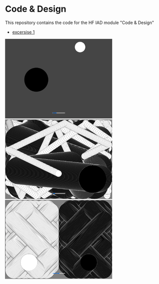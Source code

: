 # Code & Design

This repository contains the code for the HF IAD module "Code & Design"

- [excersise 1](https://github.com/AarKro/code-and-design/tree/main/aufgabe_1)

<img alt="first variant" src="https://github.com/AarKro/code-and-design/blob/main/aufgabe_1/screenshots/v1.png?raw=true" width="350">
<img alt="second variant - chaos" src="https://github.com/AarKro/code-and-design/blob/main/aufgabe_1/screenshots/v2_chaos.png?raw=true" width="350">
<img alt="second variant - harmony" src="https://github.com/AarKro/code-and-design/blob/main/aufgabe_1/screenshots/v2_harmony.png?raw=true" width="350">